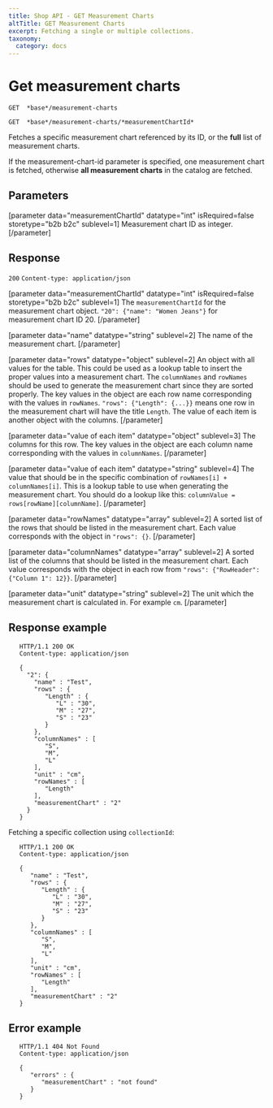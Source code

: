 ```yaml
---
title: Shop API - GET Measurement Charts
altTitle: GET Measurement Charts
excerpt: Fetching a single or multiple collections.
taxonomy:
  category: docs
---
```


# Get measurement charts

```text
GET  *base*/measurement-charts
```

```text
GET  *base*/measurement-charts/*measurementChartId*
```

Fetches a specific measurement chart referenced by its ID, or the **full** list of measurement charts.

If the measurement-chart-id parameter is specified, one measurement chart is fetched, otherwise **all measurement charts** in the catalog are fetched.

## Parameters

[parameter data="measurementChartId" datatype="int" isRequired=false storetype="b2b b2c" sublevel=1]
Measurement chart ID as integer.
[/parameter]

## Response
`200` `Content-type: application/json`

[parameter data="measurementChartId" datatype="int" isRequired=false storetype="b2b b2c" sublevel=1]
The ``measurementChartId`` for the measurement chart object.
``"20": {"name": "Women Jeans"}`` for measurement chart ID 20.
[/parameter]

[parameter data="name" datatype="string" sublevel=2]
The name of the measurement chart.
[/parameter]

[parameter data="rows" datatype="object" sublevel=2]
An object with all values for the table. This could be used as a lookup table to insert the proper values into a measurement chart. The ``columnNames`` and ``rowNames`` should be used to generate the measurement chart since they are sorted properly. The key values in the object are each row name corresponding with the values in ``rowNames``.
``"rows": {"Length": {...}}`` means one row in the measurement chart will have the title ``Length``. The value of each item is another object with the columns.
[/parameter]

[parameter data="value of each item" datatype="object" sublevel=3]
The columns for this row. The key values in the object are each column name corresponding with the values in ``columnNames``.
[/parameter]

[parameter data="value of each item" datatype="string" sublevel=4]
The value that should be in the specific combination of ``rowNames[i] + columnNames[i]``. This is a lookup table to use when generating the measurement chart.
You should do a lookup like this: ``columnValue = rows[rowName][columnName]``.
[/parameter]

[parameter data="rowNames" datatype="array" sublevel=2]
A sorted list of the rows that should be listed in the measurement chart. Each value corresponds with the object in ``"rows": {}``.
[/parameter]

[parameter data="columnNames" datatype="array" sublevel=2]
A sorted list of the columns that should be listed in the measurement chart. Each value corresponds with the object in each row from ``"rows": {"RowHeader": {"Column 1": 12}}``.
[/parameter]

[parameter data="unit" datatype="string" sublevel=2]
The unit which the measurement chart is calculated in. For example ``cm``.
[/parameter]

## Response example

```http
   HTTP/1.1 200 OK
   Content-type: application/json

   {
     "2": {
       "name" : "Test",
       "rows" : {
          "Length" : {
             "L" : "30",
             "M" : "27",
             "S" : "23"
          }
       },
       "columnNames" : [
          "S",
          "M",
          "L"
       ],
       "unit" : "cm",
       "rowNames" : [
          "Length"
       ],
       "measurementChart" : "2"
     }
   }
```

Fetching a specific collection using `collectionId`:

```http
   HTTP/1.1 200 OK
   Content-type: application/json

   {
      "name" : "Test",
      "rows" : {
         "Length" : {
            "L" : "30",
            "M" : "27",
            "S" : "23"
         }
      },
      "columnNames" : [
         "S",
         "M",
         "L"
      ],
      "unit" : "cm",
      "rowNames" : [
         "Length"
      ],
      "measurementChart" : "2"
   }
```

## Error example

```http
   HTTP/1.1 404 Not Found
   Content-type: application/json

   {
      "errors" : {
         "measurementChart" : "not found"
      }
   }
```